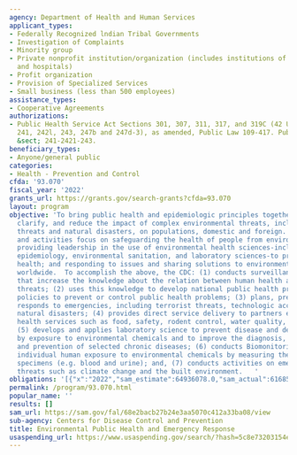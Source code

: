 ```yaml
---
agency: Department of Health and Human Services
applicant_types:
- Federally Recognized lndian Tribal Governments
- Investigation of Complaints
- Minority group
- Private nonprofit institution/organization (includes institutions of higher education
  and hospitals)
- Profit organization
- Provision of Specialized Services
- Small business (less than 500 employees)
assistance_types:
- Cooperative Agreements
authorizations:
- Public Health Service Act Sections 301, 307, 311, 317, and 319C (42 U.S.C. Sections
  241, 242l, 243, 247b and 247d-3), as amended, Public Law 109-417. Pub. L. 109, 147.  U.S.C.
  &sect; 241-2421-243.
beneficiary_types:
- Anyone/general public
categories:
- Health - Prevention and Control
cfda: '93.070'
fiscal_year: '2022'
grants_url: https://grants.gov/search-grants?cfda=93.070
layout: program
objective: 'To bring public health and epidemiologic principles together to identify,
  clarify, and reduce the impact of complex environmental threats, including terrorist
  threats and natural disasters, on populations, domestic and foreign.  These programs
  and activities focus on safeguarding the health of people from environmental threats;
  providing leadership in the use of environmental health sciences-including environmental
  epidemiology, environmental sanitation, and laboratory sciences-to protect public
  health; and responding to issues and sharing solutions to environmental health problems
  worldwide.  To accomplish the above, the CDC: (1) conducts surveillance and investigations
  that increase the knowledge about the relation between human health and environmental
  threats; (2) uses this knowledge to develop national public health programs and
  policies to prevent or control public health problems; (3) plans, prepares, and
  responds to emergencies, including terrorist threats, technologic accidents, and
  natural disasters; (4) provides direct service delivery to partners engaged in environmental
  health services such as food, safety, rodent control, water quality, and sanitation;
  (5) develops and applies laboratory science to prevent disease and death caused
  by exposure to environmental chemicals and to improve the diagnosis, treatment,
  and prevention of selected chronic diseases; (6) conducts Biomonitoring to assess
  individual human exposure to environmental chemicals by measuring them in human
  specimens (e.g. blood and urine); and, (7) conducts activities on emerging environmental
  threats such as climate change and the built environment.   '
obligations: '[{"x":"2022","sam_estimate":64936078.0,"sam_actual":61685149.0,"usa_spending_actual":258622.0},{"x":"2023","sam_estimate":71684069.0,"sam_actual":0.0,"usa_spending_actual":0.0},{"x":"2024","sam_estimate":71684069.0,"sam_actual":0.0,"usa_spending_actual":-42337.06}]'
permalink: /program/93.070.html
popular_name: ''
results: []
sam_url: https://sam.gov/fal/68e2bacb27b24e3aa5070c412a33ba08/view
sub-agency: Centers for Disease Control and Prevention
title: Environmental Public Health and Emergency Response
usaspending_url: https://www.usaspending.gov/search/?hash=5c8e73203154e7f7faf811894eaea6d2
---
```


